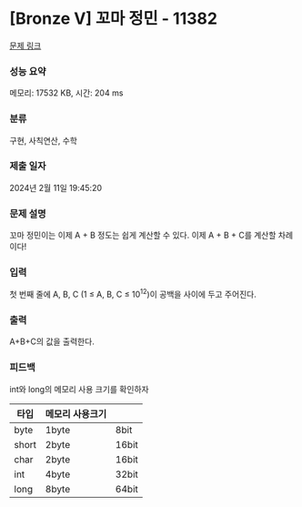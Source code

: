 # [Bronze V] 꼬마 정민 - 11382 

[문제 링크](https://www.acmicpc.net/problem/11382) 

### 성능 요약

메모리: 17532 KB, 시간: 204 ms

### 분류

구현, 사칙연산, 수학

### 제출 일자

2024년 2월 11일 19:45:20

### 문제 설명

<p>꼬마 정민이는 이제 A + B 정도는 쉽게 계산할 수 있다. 이제 A + B + C를 계산할 차례이다!</p>

### 입력 

 <p>첫 번째 줄에 A, B, C (1 ≤ A, B, C ≤ 10<sup>12</sup>)이 공백을 사이에 두고 주어진다.</p>

### 출력 

 <p>A+B+C의 값을 출력한다.</p>

### 피드백 

int와 long의 메모리 사용 크기를 확인하자

|타입|메모리 사용크기||
|------|------|-|
|byte|1byte|8bit|
|short|2byte|16bit|
|char|2byte|16bit|
|int|4byte|32bit|
|long|8byte|64bit|
